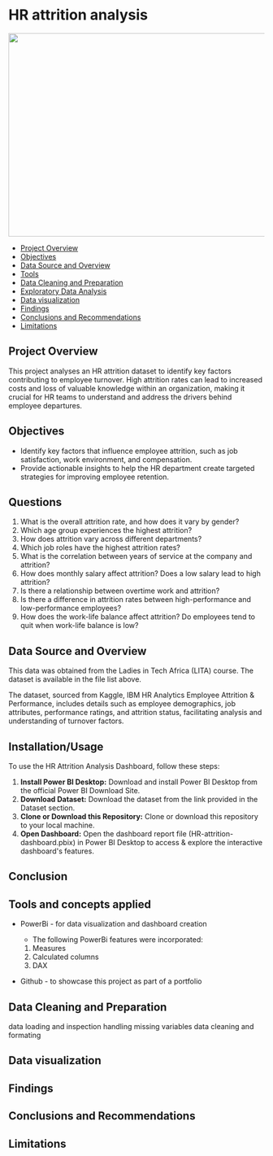 # HR attrition analysis
<p align="center">

<img src="https://github.com/user-attachments/assets/6c163380-696d-4b70-a55e-e3429c70b4e6" width="800" height="400">

- [Project Overview](#project-overview)
- [Objectives](#objectives)
- [Data Source and Overview](#data-source-and-overview)
- [Tools](#tools)
- [Data Cleaning and Preparation](#data-cleaning-and-preparation)
- [Exploratory Data Analysis](#exploratory-data-analysis)
- [Data visualization](#data-visualization)
- [Findings](#findings)
- [Conclusions and Recommendations](#conclusions-and-recommendations)
- [Limitations](#limitations)

## Project Overview 
This project analyses an HR attrition dataset to identify key factors contributing to employee turnover. High attrition rates can lead to increased costs and loss of valuable knowledge within an organization, making it crucial for HR teams to understand and address the drivers behind employee departures.


## Objectives
- Identify key factors that influence employee attrition, such as job satisfaction, work environment, and compensation.
- Provide actionable insights to help the HR department create targeted strategies for improving employee retention.


## Questions

1. What is the overall attrition rate, and how does it vary by gender?
2. Which age group experiences the highest attrition?
3. How does attrition vary across different departments?
4. Which job roles have the highest attrition rates?
5. What is the correlation between years of service at the company and attrition?
6. How does monthly salary affect attrition? Does a low salary lead to high attrition?
7. Is there a relationship between overtime work and attrition?
8. Is there a difference in attrition rates between high-performance and low-performance employees?
9. How does the work-life balance affect attrition? Do employees tend to quit when work-life balance is low?

## Data Source and Overview
This data was obtained from the Ladies in Tech Africa (LITA) course. The dataset is available in the file list above.


The dataset, sourced from Kaggle, IBM HR Analytics Employee Attrition & Performance, includes details such as employee demographics, job attributes, performance ratings, and attrition status, facilitating analysis and understanding of turnover factors.



## Installation/Usage

To use the HR Attrition Analysis Dashboard, follow these steps:

1. **Install Power BI Desktop:** Download and install Power BI Desktop from the official Power BI Download Site.
2. **Download Dataset:** Download the dataset from the link provided in the Dataset section.
3. **Clone or Download this Repository:** Clone or download this repository to your local machine.
4. **Open Dashboard:** Open the dashboard report file (HR-attrition-dashboard.pbix) in Power BI Desktop to access & explore the interactive dashboard's features.



## Conclusion








## Tools and concepts applied
- PowerBi - for data visualization and dashboard creation
	- The following PowerBi features were incorporated:
   	 1. Measures
   	 2. Calculated columns
   	 3. DAX
   	    
- Github - to showcase this project as part of a portfolio 

## Data Cleaning and Preparation
data loading and inspection
handling missing variables
data cleaning and formating



## Data visualization


## Findings

## Conclusions and Recommendations

## Limitations
